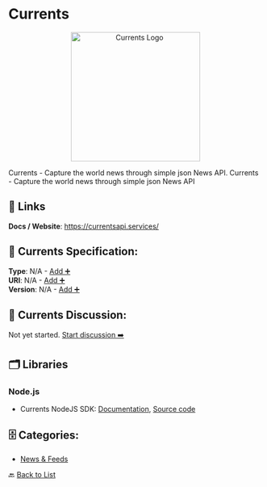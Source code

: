 # Currents
<p align="center">
    <img width="256" src="https://raw.githubusercontent.com/apis-list/apis-list/main/apis/currents/logo_256x256.png" alt="Currents Logo"/>
</p>
Currents - Capture the world news through simple json News API. Currents - Capture the world news through simple json News API

##  🔗 Links
**Docs / Website**: https://currentsapi.services/

## 🧬 Currents Specification:
**Type**: N/A - [Add ➕](https://github.com/apis-list/apis-list/edit/main/apis.yaml#L4470)  
**URI**: N/A - [Add ➕](https://github.com/apis-list/apis-list/edit/main/apis.yaml#L4470)  
**Version**: N/A - [Add ➕](https://github.com/apis-list/apis-list/edit/main/apis.yaml#L4470)

## 💬 Currents Discussion:
Not yet started. [Start discussion ➡️](https://github.com/apis-list/apis-list/discussions/new)

## 🗂️ Libraries
### Node.js
- Currents NodeJS SDK: [Documentation](https://currentsapi.services/en/docs/official), [Source code](https://github.com/currentsapi-dev/currentsapi_nodejs)


## 🗄️ Categories:
- [News & Feeds](https://github.com/apis-list/apis-list#news--feeds-)

🔙  [Back to List](https://github.com/apis-list/apis-list)
